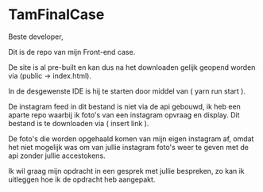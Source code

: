 # TamFinalCase

Beste developer,

Dit is de repo van mijn Front-end case.


De site is al pre-built en kan dus na het downloaden gelijk geopend worden via (public -> index.html). 


In de desgewenste IDE is hij te starten door middel van ( yarn run start ).

De instagram feed in dit bestand is niet via de api gebouwd, ik heb een aparte repo waarbij ik foto's van een instagram opvraag en display. Dit bestand is te downloaden via ( insert link ). 


De foto's die worden opgehaald komen van mijn eigen instagram af, omdat het niet mogelijk was om van jullie instagram foto's weer te geven met de api zonder jullie accestokens.

Ik wil graag mijn opdracht in een gesprek met jullie bespreken, zo kan ik uitleggen hoe ik de opdracht heb aangepakt.
